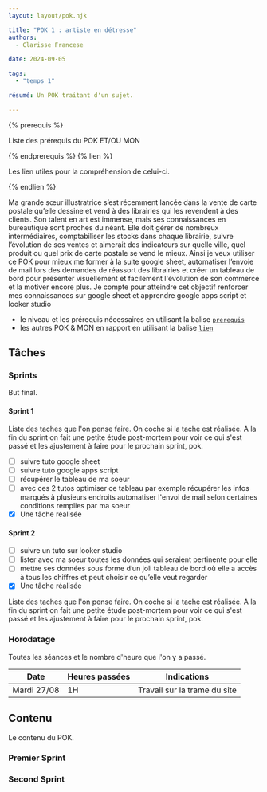```yaml
---
layout: layout/pok.njk

title: "POK 1 : artiste en détresse"
authors:
  - Clarisse Francese

date: 2024-09-05

tags:
  - "temps 1"

résumé: Un POK traitant d'un sujet.

---
```

{% prerequis %}

Liste des prérequis du POK ET/OU MON

{% endprerequis %}
{% lien %}

Les lien utiles pour la compréhension de celui-ci.

{% endlien %}

Ma grande sœur illustratrice s’est récemment lancée dans la vente de carte postale qu’elle dessine et vend à des librairies qui les revendent à des clients. Son talent en art est immense, mais ses connaissances en bureautique sont proches du néant.
Elle doit gérer de nombreux intermédiaires, comptabiliser les stocks dans chaque librairie, suivre l’évolution de ses ventes et aimerait des indicateurs sur quelle ville, quel produit ou quel prix de carte postale se vend le mieux.
Ainsi je veux utiliser ce POK pour mieux me former à la suite google sheet, automatiser l’envoie de mail lors des demandes de réassort des librairies et créer un tableau de bord pour présenter visuellement et facilement l'évolution de son commerce et la motiver encore plus.
Je compte pour atteindre cet objectif renforcer mes connaissances sur google sheet et apprendre google apps script et looker studio

- le niveau et les prérequis nécessaires en utilisant la balise [`prerequis`](/cs/contribuer-au-site/#prerequis)
- les autres POK & MON en rapport en utilisant la balise [`lien`](/cs/contribuer-au-site/#lien)

## Tâches

### Sprints

But final.

#### Sprint 1

Liste des taches que l'on pense faire. On coche si la tache est réalisée. A la fin du sprint on fait une petite étude post-mortem pour voir ce qui s'est passé et les ajustement à faire pour le prochain sprint, pok.

- [ ] suivre tuto google sheet
- [ ] suivre tuto google apps script
- [ ] récupérer le tableau de ma soeur
- [ ] avec ces 2 tutos optimiser ce tableau par exemple récupérer les infos marqués à plusieurs endroits
automatiser l'envoi de mail selon certaines conditions remplies par ma soeur
- [x] Une tâche réalisée

#### Sprint 2

- [ ] suivre un tuto sur looker studio
- [ ] lister avec ma soeur toutes les données qui seraient pertinente pour elle
- [ ] mettre ses données sous forme d’un joli tableau de bord où elle a accès à tous les chiffres et peut choisir ce qu’elle veut regarder
- [x] Une tâche réalisée

Liste des taches que l'on pense faire. On coche si la tache est réalisée. A la fin du sprint on fait une petite étude post-mortem pour voir ce qui s'est passé et les ajustement à faire pour le prochain sprint, pok.

### Horodatage

Toutes les séances et le nombre d'heure que l'on y a passé.

| Date | Heures passées | Indications |
| -------- | -------- |-------- |
| Mardi 27/08  | 1H  | Travail sur la trame du site |

## Contenu

Le contenu du POK.

### Premier Sprint

### Second Sprint
